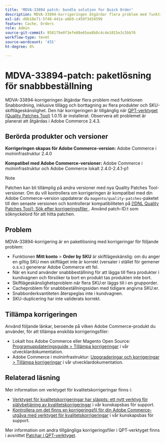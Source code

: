 ```yaml
---
title: 'MDVA-33894 patch: bundle solution for Quick Order'
description: MDVA-33894-korrigeringen åtgärdar flera problem med funktionen Snabbordning, inklusive tillägg och borttagning av flera produkter och SKU-skiftlägeskänslighet. Den här korrigeringen är tillgänglig när [QPT-verktyget (Quality Patches Tool)](https://devdocs.magento.com/guides/v2.4/comp-mgr/patching.html#mqp) 1.0.15 är installerat. Observera att problemet är planerat att åtgärdas i Adobe Commerce 2.4.3.
exl-id: d0b18e71-5f48-441e-a8b9-c459f3d34599
feature: Cache, Orders
role: Admin
source-git-commit: 958179e0f3efe08e65ea8b0c4c4e1015e3c5bb76
workflow-type: tm+mt
source-wordcount: '431'
ht-degree: 0%

---
```


# MDVA-33894-patch: paketlösning för snabbbeställning

MDVA-33894-korrigeringen åtgärdar flera problem med funktionen Snabbordning, inklusive tillägg och borttagning av flera produkter och SKU-skiftlägeskänslighet. Den här korrigeringen är tillgänglig när [QPT-verktyget (Quality Patches Tool)](https://devdocs.magento.com/guides/v2.4/comp-mgr/patching.html#mqp) 1.0.15 är installerat. Observera att problemet är planerat att åtgärdas i Adobe Commerce 2.4.3.

## Berörda produkter och versioner

**Korrigeringen skapas för Adobe Commerce-version:** Adobe Commerce i molninfrastruktur 2.4.0

**Kompatibel med Adobe Commerce-versioner:** Adobe Commerce i molninfrastruktur och Adobe Commerce lokalt 2.4.0-2.4.1-p1

>[!NOTE]
>
>Patchen kan bli tillämplig på andra versioner med nya Quality Patches Tool-versioner. Om du vill kontrollera om korrigeringen är kompatibel med din Adobe Commerce-version uppdaterar du `magento/quality-patches`-paketet till den senaste versionen och kontrollerar kompatibiliteten på [[!DNL Quality Patches Tool]: Sök efter korrigeringsfiler ](https://devdocs.magento.com/quality-patches/tool.html#patch-grid). Använd patch-ID:t som söknyckelord för att hitta patchen.

## Problem

MDVA-33894-korrigering är en paketlösning med korrigeringar för följande problem:

* Funktionen **Mitt konto** > **Order by SKU** är skiftlägeskänslig: om du anger en giltig SKU men skiftläget inte är korrekt (versaler i stället för gemener o.s.v.) genererar Adobe Commerce ett fel.
* När en kund använder snabbbeställning för att lägga till flera produkter i kundvagnen och försöker ta bort en produkt tas produkten inte bort.
* Skiftlägeskänslighetsproblem när flera SKU:er läggs till i en grupporder.
* Cacheproblem för snabbbeställningssidan med tidigare angivna SKU:er.
* Snabborderkvantiteten återspeglas inte i kundvagnen.
* SKU-duplicering har inte validerats korrekt.

## Tillämpa korrigeringen

Använd följande länkar, beroende på vilken Adobe Commerce-produkt du använder, för att tillämpa enskilda korrigeringsfiler:

* Lokalt hos Adobe Commerce eller Magento Open Source: [Programuppdateringsguide > Tillämpa korrigeringar](https://devdocs.magento.com/guides/v2.4/comp-mgr/patching/mqp.html) i vår utvecklardokumentation.
* Adobe Commerce i molninfrastruktur: [Uppgraderingar och korrigeringar > Tillämpa korrigeringar](https://devdocs.magento.com/cloud/project/project-patch.html) i vår utvecklardokumentation.

## Relaterad läsning

Mer information om verktyget för kvalitetskorrigeringar finns i:

* [Verktyget för kvalitetskorrigeringar har släppts: ett nytt verktyg för självbetjäning av kvalitetskorrigeringar](/help/announcements/adobe-commerce-announcements/magento-quality-patches-released-new-tool-to-self-serve-quality-patches.md) i vår kunskapsbas för support.
* [Kontrollera om det finns en korrigeringsfil för din Adobe Commerce-utgåva med verktyget för kvalitetskorrigeringar](/help/support-tools/patches-available-in-qpt-tool/check-patch-for-magento-issue-with-magento-quality-patches.md) i vår kunskapsbas för support.

Mer information om andra tillgängliga korrigeringsfiler i QPT-verktyget finns i avsnittet [Patchar i QPT-verktyget](https://support.magento.com/hc/en-us/sections/360010506631-Patches-available-in-QPT-tool-).
